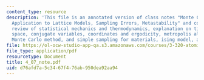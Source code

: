 ```yaml
---
content_type: resource
description: 'This file is an annotated version of class notes "Monte Carlo Simulations:
  Application to Lattice Models, Sampling Errors, Metastability" and contains a short
  review of statistical mechanics and thermodynamics, explanation on time or (phase)
  space, conjugate variables, coordinates and ergodicity, metropolis algorithm, the
  Monte Carlo method, and simple sampling for materials, ising model, and cartographers.'
file: https://ol-ocw-studio-app-qa.s3.amazonaws.com/courses/3-320-atomistic-computer-modeling-of-materials-sma-5107-spring-2005/d76afd7a5c3467f476ab950dea92aa94_4_07_note.pdf
file_type: application/pdf
resourcetype: Document
title: 4_07_note.pdf
uid: d76afd7a-5c34-67f4-76ab-950dea92aa94
---
```

